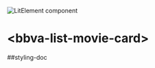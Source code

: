 ![LitElement component](https://img.shields.io/badge/litElement-component-blue.svg)

# \<bbva-list-movie-card>

##styling-doc